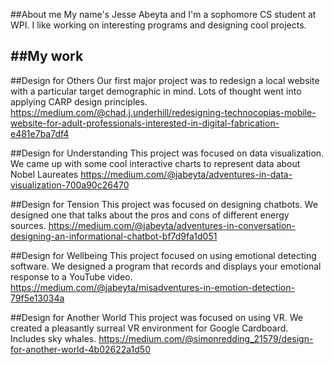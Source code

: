 ##About me
My name's Jesse Abeyta and I'm a sophomore CS student at WPI. I like working on interesting programs and designing cool projects.

##My work
---
##Design for Others
Our first major project was to redesign a local website with a particular target demographic in mind. Lots of thought went into applying CARP design principles.
https://medium.com/@chad.j.underhill/redesigning-technocopias-mobile-website-for-adult-professionals-interested-in-digital-fabrication-e481e7ba7df4

##Design for Understanding
This project was focused on data visualization. We came up with some cool interactive charts to represent data about Nobel Laureates
https://medium.com/@jabeyta/adventures-in-data-visualization-700a90c26470

##Design for Tension
This project was focused on designing chatbots. We designed one that talks about the pros and cons of different energy sources.
https://medium.com/@jabeyta/adventures-in-conversation-designing-an-informational-chatbot-bf7d9fa1d051

##Design for Wellbeing
This project focused on using emotional detecting software. We designed a program that records and displays your emotional response to a YouTube video.
https://medium.com/@jabeyta/misadventures-in-emotion-detection-79f5e13034a

##Design for Another World
This project was focused on using VR. We created a pleasantly surreal VR environment for Google Cardboard. Includes sky whales.
https://medium.com/@simonredding_21579/design-for-another-world-4b02622a1d50
